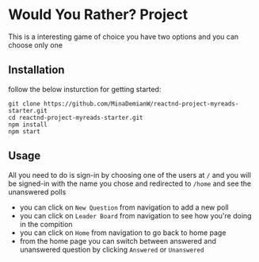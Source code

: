 # Would You Rather? Project

This is a interesting game of choice you have two options and you can choose only one

## Installation

follow the below insturction for getting started:

```
git clone https://github.com/MinaDemianW/reactnd-project-myreads-starter.git
cd reactnd-project-myreads-starter.git
npm install
npm start

```

## Usage

All you need to do is sign-in by choosing one of the users at `/` and you will be signed-in with the name you chose and redirected to `/home` and see the unanswered polls

- you can click on `New Question` from navigation to add a new poll
- you can click on `Leader Board` from navigation to see how you're doing in the compition
- you can click on `Home` from navigation to go back to home page
- from the home page you can switch between answered and unanswered question by clicking `Answered` or `Unanswered`
